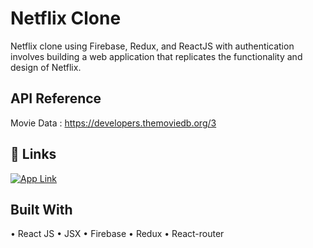 # Netflix Clone

Netflix clone using Firebase, Redux, and ReactJS with authentication involves building a web application that replicates the functionality and design of Netflix.

## API Reference

Movie Data : https://developers.themoviedb.org/3

## 🔗 Links

[![App Link](https://img.shields.io/badge/my_portfolio-000?style=for-the-badge&logo=ko-fi&logoColor=white)]()

## Built With

• React JS
• JSX
• Firebase
• Redux
• React-router
